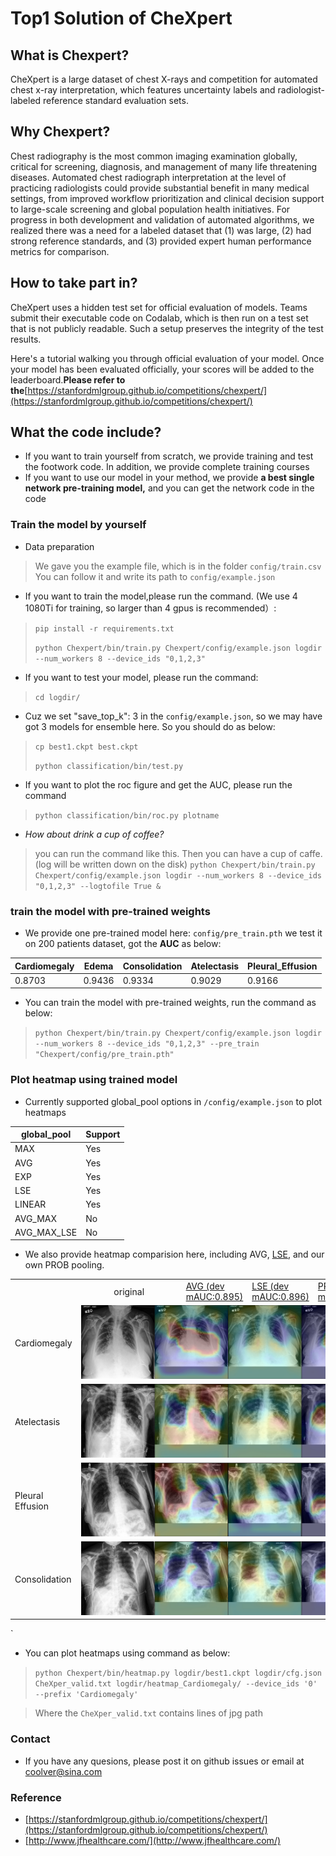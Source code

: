 # Top1 Solution of CheXpert

## What is Chexpert?
CheXpert is a large dataset of chest X-rays and competition for automated chest x-ray interpretation, which features uncertainty labels and radiologist-labeled reference standard evaluation sets.
## Why Chexpert?
Chest radiography is the most common imaging examination globally, critical for screening, diagnosis, and management of many life threatening diseases. Automated chest radiograph interpretation at the level of practicing radiologists could provide substantial benefit in many medical settings, from improved workflow prioritization and clinical decision support to large-scale screening and global population health initiatives. For progress in both development and validation of automated algorithms, we realized there was a need for a labeled dataset that (1) was large, (2) had strong reference standards, and (3) provided expert human performance metrics for comparison.
## How to take part in?
CheXpert uses a hidden test set for official evaluation of models. Teams submit their executable code on Codalab, which is then run on a test set that is not publicly readable. Such a setup preserves the integrity of the test results.

Here's a tutorial walking you through official evaluation of your model. Once your model has been evaluated officially, your scores will be added to the leaderboard.**Please refer to the**[https://stanfordmlgroup.github.io/competitions/chexpert/](https://stanfordmlgroup.github.io/competitions/chexpert/)
## What the code include?
* If you want to train yourself from scratch, we provide training and test the footwork code. In addition, we provide complete training courses
* If you want to use our model in your method, we provide **a best single network pre-training model,** and you can get the network code in the code

### Train the model by yourself

* Data preparation
> We gave you the example file, which is in the folder `config/train.csv`
> You can follow it and write its path to `config/example.json`

* If you want to train the model,please run the command. (We use 4 1080Ti for training, so larger than 4 gpus is recommended）:
> `pip install -r requirements.txt`
> 
> `python Chexpert/bin/train.py Chexpert/config/example.json logdir --num_workers 8 --device_ids "0,1,2,3"`

* If you want to test your model, please run the command:
> `cd logdir/`

* Cuz we set "save_top_k": 3 in the `config/example.json`, so we may have got 3 models for ensemble here. So you should do as below:
> `cp best1.ckpt best.ckpt`
> 
> `python classification/bin/test.py`

* If you want to plot the roc figure and get the AUC, please run the command
> `python classification/bin/roc.py plotname`

 * *How about drink a cup of coffee?*
> you can run the command like this. Then you can have a cup of caffe.(log will be written down on the disk)
`python Chexpert/bin/train.py Chexpert/config/example.json logdir --num_workers 8 --device_ids "0,1,2,3" --logtofile True &`

### train the model with pre-trained weights
* We provide one pre-trained model here: `config/pre_train.pth`
we test it on 200 patients dataset, got the **AUC** as below:

|Cardiomegaly|Edema|Consolidation|Atelectasis|Pleural_Effusion|
|---------|-----|---|----|-----|
|0.8703|0.9436|0.9334|0.9029|0.9166|

* You can train the model with pre-trained weights, run the command as below:

> `python Chexpert/bin/train.py Chexpert/config/example.json logdir --num_workers 8 --device_ids "0,1,2,3" --pre_train "Chexpert/config/pre_train.pth" `

### Plot heatmap using trained model

* Currently supported global_pool options in `/config/example.json` to plot heatmaps

|global_pool|Support|
|------|-----|
|MAX|Yes|
|AVG|Yes|
|EXP|Yes|
|LSE|Yes|
|LINEAR|Yes|
|AVG_MAX|No|
|AVG_MAX_LSE|No|

* We also provide heatmap comparision here, including AVG, [LSE](https://arxiv.org/abs/1705.02315), and our own PROB pooling.


<table>
  <tr style="font-size:14px">
    <td> </td>
		<td>  &nbsp;&nbsp;&nbsp;&nbsp;&nbsp;&nbsp;&nbsp;&nbsp;&nbsp;&nbsp;&nbsp;&nbsp;&nbsp;&nbsp;original&nbsp;&nbsp;&nbsp;&nbsp;&nbsp;&nbsp;&nbsp;&nbsp;&nbsp;&nbsp;&nbsp;&nbsp;&nbsp;&nbsp; </td>
		<td><a href="config/example_AVG.json">AVG (dev mAUC:0.895)</a></td>
    <td><a href="config/example_LSE.json">LSE (dev mAUC:0.896)</a></td>
    <td><a href="config/example_PROB.json">PROB (dev mAUC:0.896)</a></td>
	<tr>
  <tr>
    <td>Cardiomegaly </td>
		<td colspan="4"><img src="Cardiomegaly.jpg"></td>
	<tr>
  <tr>
    <td>Atelectasis </td>
		<td colspan="4"><img src="Atelectasis.jpg"></td>
        <tr>
    <td>Pleural Effusion </td>
		<td colspan="4"><img src="Pleural_Effusion.jpg"></td>
           <tr>
    <td>Consolidation </td>
		<td colspan="4"><img src="Consolidation.jpg"></td>
</table>`

* You can plot heatmaps using command as below:


> `python Chexpert/bin/heatmap.py logdir/best1.ckpt logdir/cfg.json CheXper_valid.txt logdir/heatmap_Cardiomegaly/ --device_ids '0' --prefix 'Cardiomegaly'`

> Where the `CheXper_valid.txt` contains lines of jpg path 


### Contact
* If you have any quesions, please post it on github issues or email at coolver@sina.com

### Reference
* [https://stanfordmlgroup.github.io/competitions/chexpert/](https://stanfordmlgroup.github.io/competitions/chexpert/)
* [http://www.jfhealthcare.com/](http://www.jfhealthcare.com/)








